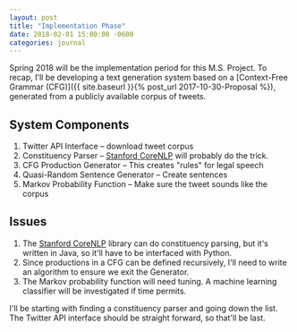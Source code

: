 ```yaml
---
layout: post
title: "Implementation Phase"
date: 2018-02-01 15:00:00 -0600
categories: journal
---
```

Spring 2018 will be the implementation period for this M.S. Project. To recap, I'll be developing a text generation system based on a [Context-Free Grammar (CFG)]({{ site.baseurl }}{% post_url 2017-10-30-Proposal %}), generated from a publicly available corpus of tweets.

## System Components
1. Twitter API Interface – download tweet corpus
1. Constituency Parser – [Stanford CoreNLP](https://stanfordnlp.github.io/CoreNLP/) will probably do the trick.
1. CFG Production Generator – This creates "rules" for legal speech
1. Quasi-Random Sentence Generator – Create sentences
1. Markov Probability Function – Make sure the tweet sounds like the corpus

## Issues
1. The [Stanford CoreNLP](https://stanfordnlp.github.io/CoreNLP/) library can do constituency parsing, but it's written in Java, so it'll have to be interfaced with Python.
1. Since productions in a CFG can be defined recursively, I'll need to write an algorithm to ensure we exit the Generator.
1. The Markov probability function will need tuning. A machine learning classifier will be investigated if time permits.

I'll be starting with finding a constituency parser and going down the list. The Twitter API interface should be straight forward, so that'll be last.
